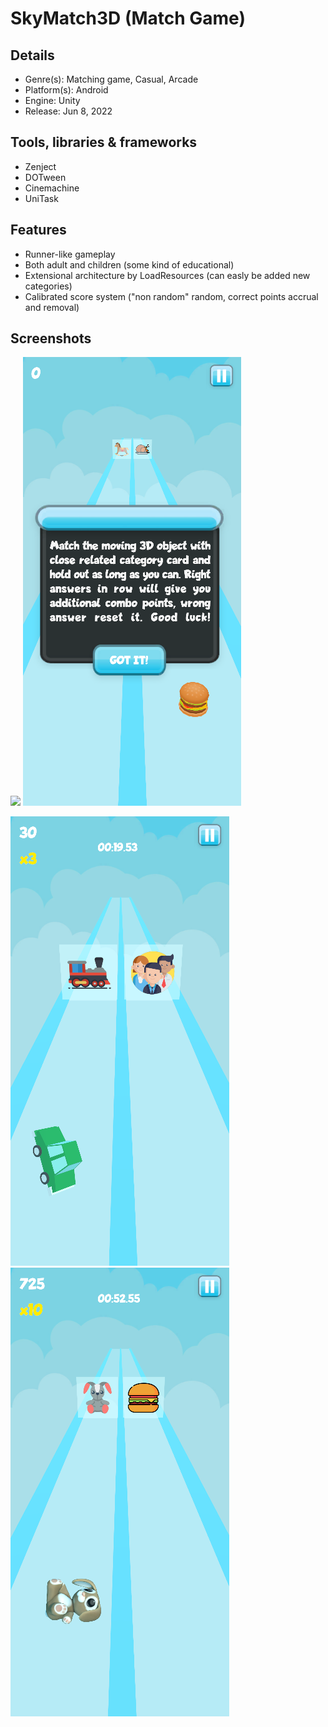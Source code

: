 # SkyMatch3D (Match Game)

## Details
* Genre(s): Matching game, Casual, Arcade
* Platform(s): Android
* Engine: Unity
* Release:  Jun 8, 2022

## Tools, libraries & frameworks
* Zenject
* DOTween
* Cinemachine
* UniTask

## Features
* Runner-like gameplay
* Both adult and children (some kind of educational)
* Extensional architecture by LoadResources (can easly be added new categories) 
* Calibrated score system ("non random" random, correct points accrual and removal)

## Screenshots

<img src="/Screenshots/1.png"/> <img src="/Screenshots/2.png"/> 

<img src="/Screenshots/3.png"/> <img src="/Screenshots/4.png"/>
